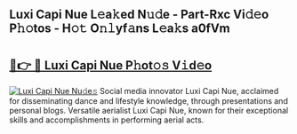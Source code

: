 ## Luxi Capi Nue L𝚎a𝚔ed N𝚞𝚍e - Part-Rxc Vi𝚍𝚎o P𝚑𝚘tos - H𝚘𝚝 O𝚗𝚕yf𝚊ns L𝚎a𝚔s a0fVm

# <h2><a href="http://kf0ftnj.oniu.top/?m=Luxi+Capi+Nue">🔗👉 🔴 Luxi Capi Nue P𝚑ot𝚘𝚜 V𝚒d𝚎o</a></h2>

[![Luxi Capi Nue Nu𝚍e𝚜](https://i.imgur.com/0qMVB7G.gif)](http://kf0ftnj.oniu.top/?m=Luxi+Capi+Nue)
Social media innovator Luxi Capi Nue, acclaimed for disseminating dance and lifestyle knowledge, through presentations and personal blogs. Versatile aerialist Luxi Capi Nue, known for their exceptional skills and accomplishments in performing aerial acts.  

